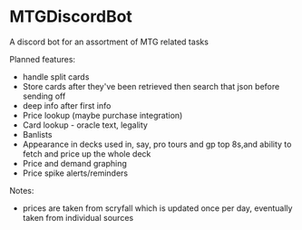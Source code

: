 # MTGDiscordBot
A discord bot for an assortment of MTG related tasks


Planned features:
- handle split cards
- Store cards after they've been retrieved then search that json before sending off
- deep info after first info
- Price lookup (maybe purchase integration)
- Card lookup - oracle text, legality
- Banlists
- Appearance in decks used in, say, pro tours and gp top 8s,and ability to fetch and price up the whole deck
- Price and demand graphing
- Price spike alerts/reminders

Notes:
- prices are taken from scryfall which is updated 
  once per day, eventually taken from individual sources
